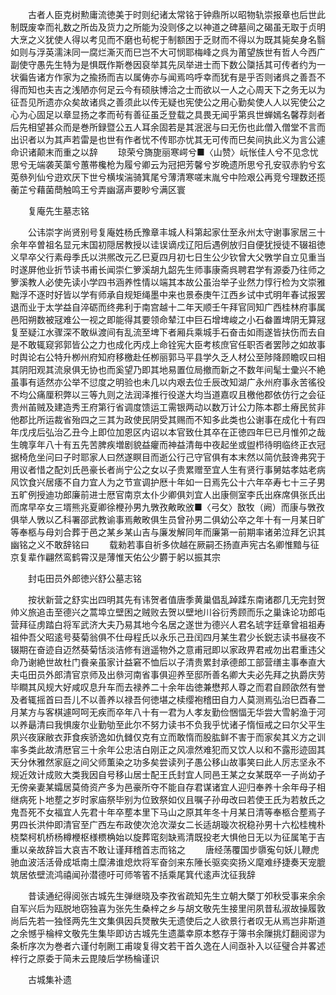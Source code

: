<!-- { "loadSidebar": true } -->
　　古者人臣克树勲庸流徳美于时则纪诸太常铭于钟鼎所以昭物轨崇报章也后世此制既废幸而礼数之所齿及货力之所能为没则侈之以神道之碑墓间之碣虽无取于贞明大烹之义犹使人得以考见而不磨也茍柅于制额困于乏财而不得以为既其毙矣身名翳如则与浮英濡沬同一腐烂澌灭而巳岂不大可悯耶梅峰之呉为莆望族世有哲人今西广副使守愚先生特为是惧既作斯巻因裒举其先凤举进士而下数公櫽括其可传者约为一状徧告诸方作家为之揄扬而吉以属俦亦与闻焉呜呼幸而犹有是乎否则诸呉之善吾不得而知也夫吉之浅陋亦何足云今有硕肤博洽之士而欲以一人之心周天下之务无以为征吾见所遗亦众矣故诸呉之善须此以传无疑也宪使公之用心勤矣使人人以宪使公之心为心固足以章显扬之孝而茍有善征虽乏登载之具畏无闻乎第呉世蝉嫣名馨荐剡者后先相望甚众而是巻所録暨公五人耳余固若是其泯泯与曰无伤也此僧入僧堂不言而出识者以为其声若雷是也世有作者忧不传耶亦忧其无可传而巳矣间执此义为言公遽命识诸颠末而重之以辞 
　　琼荣兮旖旎丽寒崿兮■〈山赞〉岏怅佳人兮不见念忧思兮无端袭芙蕖兮蕙帯欃枪为履兮卿云为冠把芳馨兮岁晩遗所思兮孔安驭赤豹兮玄莵叅列仙兮逰欢厌下世兮横埃湍骑箕尾兮薄清寒嗟末胤兮中险艰公再竞兮理数还揽蘅芷兮藉菌蕳触鸣王兮弄幽潺声要眇兮满区寰 

　　复庵先生墓志铭 

　　公讳崇字尚贤别号复庵姓杨氏豫章丰城人科第起家仕至永州太守谢事家居三十余年卒曽祖名显元末国初隠居教授以诖误谪戍辽阳后遇例放归自便犹授徒不辍祖徳义早卒父行素母季氏以洪熈改元乙巳夏四月初七日生公少钦曾大父斆学自立见重当时遂屏他业折节读书甫长闻崇仁箩溪胡九韶先生师事康斋呉聘君学有源委乃往师之箩溪教人必使先读小学四书涵养性情以端其本故公虽治举子业然力惇行检为文崇雅黜浮不逐时好皆以学有师承自规矩绳墨中来也景泰庚午江西乡试中式明年春试报罢退而业于太学益自淬砺而终弗利于南宫越十二年天顺壬午拜官同知广西桂林府事属邑阳朔数被冦难公一视之即能得其要领命辇江中巨石增埤峻之小石畚置埤阴无算冦复至疑江水骤深不敢纵渡间有乱流至埤下者厢兵乘城手石奋击如雨遂皆扶伤而去自是不敢辄窥郛郭皆公之力也成化丙戍上命铨宪大臣考核庶官任职否者罢陟之如故事时舆论右公特升栁州府知府移檄赴任栁丽郭马平县学久乏人材公至陟降顾瞻叹曰相其阴阳观其流泉俱无协也而奚望乃即其地易置位局撤而新之不数年间髦士彚兴不絶虽事有适然亦公举不愆度之明验也未几以内艰去位壬辰改知湖广永州府事永苦徭役不均公痛厘积弊以三等九则之法润泽推行役遂大均当道嘉叹且檄他郡依仿行之会征贵州苖贼及建造秀王府第行省调度馈运工需银两动以数万计公力陈本郡土瘠民贫非他郡比所运裁省殆四之三其为政使民阴受其赐而不知多此类也公谢事在成化十有四年戊戌后弘治乙丑今上即位加恩区内诏以本官致仕其卒在正徳四年巳已月惟夘之哉生魄享年八十有五先苦脾疾増剧貌益癯而神益清毎中夜起坐或盥栉待明临终正衣冠据椅危坐问曰子时耶家人曰然遂瞑目而逝公行己守官俱有本末然以简伉鼓谗弗究于用议者惜之配刘氏邑豪长者尚宁公之女以子贵累赠至宜人生有贤行事舅姑孝姑老病风饮食兴居痿不自力宜人为之节宣调护厯十年如一日焉先公十六年卒寿七十三子男五旷例授迪功郎廉前进士厯官南京太仆少卿俱刘宜人出康侧室李氏出庥席俱张氏出而席早卒女三壻熊兆夏卿徐楩孙男九斆孜敟畋攽■〈弓攵〉敔牧（阙）而康与斆孜俱举人斆以乙科署邵武教谕事焉敟畋俱生员曾孙男二俱幼公卒之年十有一月某日旷等奉柩与母刘合葬于邑之某乡某山吉与廉发解同年而廉第一前期率诸弟泣拜乞识其幽铭之义不敢辞铭曰 
　　载勑若事自祈多佽越在厥嗣丕扬直声宪古名卿惟黯与征京复辈作翩然鸾鹤霄汉是薄惟天佑公少欝于躬以振其宗 

　　封屯田员外郎徳兴舒公墓志铭 

　　按状新营之舒实出四明其先有讳贺者值唐季黄巢倡乱踔蹂东南诸郡几无完封贺帅义旅追击至德兴之蒿埠立壁困之贼败去贺以壁地川谷衍秀顾而乐之巢诛论功郎屯营拜征虏踏白将军武济大夫乃易其地今名居之遂世为德兴人君名琥字廷章曾祖祖寿祖仲吾父昭逺号葵菊翁俱不仕母程氏以永乐己丑闰四月某生君少长鋭志读书昼夜不辍期在奋迹自迈然葵菊恬淡洁修有逍遥物外之意甫冠即以家政畀君戒勿出君重违父命乃谢絶世故杜门飬亲虽家计益窘不恤后以子清贵累封承德郎工部营缮主事奉直大夫屯田员外郎清官京师及出叅河南省事俱迎养至邸所善名卿大夫必先拜之执爵庆劳毕瞷其风规大好咸叹息升车而去禄养二十余年齿徳兼懋邦人尊之而君自顾欿然有誉及者辄摇首曰吾儿不以善养以禄吾何徳堪之椟缨袍稽田自力人莫测焉弘治巳酉春二月某方与客棋遽呵呵无疾而卒年八十有一君为人孝友勤俭悃愊无华尝大雪躬渔于河以养朂清曰我惧废尔业勤劬至此尔不努力读书不负我乎忧诸子惰恒戒之曰尔父平生夙兴夜寐敝衣菲食疾骄逸如仇雠仅克有立而敢惰而股肱鲜不害于而家矣其义方之训率多类此故清厯官三十余年公忠洁白刚正之风凛然难犯而又饮人以和不露形迹固其天分休雅然家庭之间父师薫染之功多矣尝读列子愚公移山故事笑曰此人厉志坚永不规近效计成败大类我因自号移山居士配王氏封宜人同邑王某之女某既卒一子尚幼孑无傍亲妻某孀居莫倚资产多为邑豪所夺不能自存君谋诸宜人迎归奉养十余年母子相继病死卜地塟之岁时家庙祭毕别为位致祭如仪且嘱子孙毋改曰若使王氏为若敖氏之鬼吾死不女福宜人先君十年卒塟本里下马山之原其年冬十月某日清等奉柩合塟焉子男四长洪仲即清官至广西左布政使次沧次濚女二长适胡璇次祝稳孙男十六松桂槐朴桡楘柯机桥杨樽楩枢様槚桷始以旋葬窀刻缺焉清既投老大惧他日无以为征属笔于吉重以亲故辞旨大哀吉不敢让谨拜稽首志而铭之 
　　唐经荡覆国步隳寃句妖儿鞭虎驰血波活活骨成坻南土糜沸谁熄炊将军奋剑来东陲长驱奕奕扬义麾难纾捷奏天宠膍筑居依壁流鸿禧闻孙潜德吁可师笭箵不括乘尾箕代逺声沈征我辞 

　　昔读通纪得阅张古城先生弹继晓及李孜省疏知先生立朝大槩丁夘秋受事来余余自军兴后为瓯脱地窃独喜为张先生桑梓之乡与胡文敬先生接里闬夙昔私淑故操履敦尚后先若一独怪两先生文集俱因兵燹散失无遗使后之人欲景行者叹无从焉岂非斯道之余憾乎棆梓文敬先生集毕即访古城先生遗藁幸原本憗存于簿书余隟挑灯翻阅谬为条析序次为巻者六谨付剞劂工甫竣复得文若干首久逸在人间亟补入以征璧合并畧述梓行之原委于简未云毘陵后学杨棆谨识 

　　古城集补遗 
